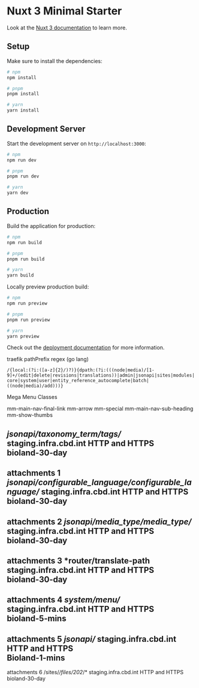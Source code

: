 # Nuxt 3 Minimal Starter

Look at the [Nuxt 3 documentation](https://nuxt.com/docs/getting-started/introduction) to learn more.

## Setup

Make sure to install the dependencies:

```bash
# npm
npm install

# pnpm
pnpm install

# yarn
yarn install
```

## Development Server

Start the development server on `http://localhost:3000`:

```bash
# npm
npm run dev

# pnpm
pnpm run dev

# yarn
yarn dev
```

## Production

Build the application for production:

```bash
# npm
npm run build

# pnpm
pnpm run build

# yarn
yarn build
```

Locally preview production build:

```bash
# npm
npm run preview

# pnpm
pnpm run preview

# yarn
yarn preview
```

Check out the [deployment documentation](https://nuxt.com/docs/getting-started/deployment) for more information.





traefik pathPrefix regex (go lang)

`/{local:(?i:([a-z]{2}/)?)}{dpath:(?i:(((node|media)/[1-9]+/(edit|delete|revisions|translations))|admin|jsonapi|sites|modules|core|system|user|entity_reference_autocomplete|batch|((node|media)/add)))}`



Mega Menu Classes

mm-main-nav-final-link
mm-arrow
mm-special
mm-main-nav-sub-heading
mm-show-thumbs


*jsonapi/taxonomy_term/tags/*	staging.infra.cbd.int	HTTP and HTTPS	
bioland-30-day
-
attachments
1	*jsonapi/configurable_language/configurable_language/*	staging.infra.cbd.int	HTTP and HTTPS	
bioland-30-day
-
attachments
2	*jsonapi/media_type/media_type/*	staging.infra.cbd.int	HTTP and HTTPS	
bioland-30-day
-
attachments
3	*router/translate-path	staging.infra.cbd.int	HTTP and HTTPS	
bioland-30-day
-
attachments
4	*system/menu/*	staging.infra.cbd.int	HTTP and HTTPS	
bioland-5-mins
-
attachments
5	*jsonapi/*	staging.infra.cbd.int	HTTP and HTTPS	
Bioland-1-mins
-
attachments
6	/sites/*/files/202*/*	staging.infra.cbd.int	HTTP and HTTPS	
bioland-30-day